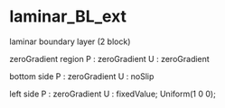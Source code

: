 # laminar_BL_ext
laminar boundary layer (2 block)

zeroGradient region
P : zeroGradient
U : zeroGradient

bottom side
P : zeroGradient
U : noSlip

left side
P : zeroGradient
U : fixedValue;
    Uniform(1 0 0);
